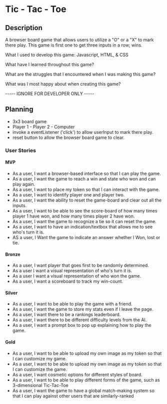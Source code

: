 # Tic - Tac - Toe

## Description

A browser board game that allows users to utilize a "O" or a "X" to mark there play. This game is first one to get three inputs in a row; wins.

What I used to develop this game:
Javascript,
HTML,
& CSS

What have I learned throughout this game?

What are the struggles that I encountered when I was making this game?

What was I most happy about when creating this game?

----- IGNORE FOR DEVELOPER ONLY -----

## Planning

- 3x3 board game
- Player 1 - Player 2 - Computer 
- invoke a eventListener ('click') to allow userInput to mark there play.
- reset button to allow the browser board game to clear.

### User Stories

#### MVP

- As a user, I want a browser-based interface so that I can play the game.
- As a user, I want the game to reach a win and state who won and can play again.
- As a user, I want to place my token so that I can interact with the game.
- As a user, I want to identify player one and player two.
- As a user, I want the ability to reset the game-board and clear out all the inputs.
- As a user, I want to be able to see the score-board of how many times player 1 have won, and how many times player 2 have won.
- As a user, I want the game to recognize a tie so it can reset the game.
- As a user, I want to have an indication/textbox that allows me to see who's turn it is.
- AS a user, I Want the game to indicate an answer whether I Won, lost or tie.

#### Bronze

- As a user, I want player that goes first to be randomly determined.
- As a user I want a visual representation of who's turn it is.
- As a user I want a visual representation of who won the game.
- As a user, I want a scoreboard to track my win-count.

#### Silver

- As a user, I want to be able to play the game with a friend.
- As a user, I want the game to store my stats even if I leave the page.
- As a user, I want there to be a rankings leaderboard.
- As a user, I want there to be different difficulty levels from the AI.
- As a user, I want a prompt box to pop up explaining how to play the game.

#### Gold

- As a user, I want to be able to upload my own image as my token so that I can customize my game.
- As a user, I want to be able to upload my own image as my token so that I can customize the game.
- As a user, I want cosmetic options for different styles of board.
- As a user, I want to be able to play different forms of the game, such as 3-dimensional Tic-Tac-Toe
- As a user, I want the game to have a global match-making system so that I can play against other users that are similarly-ranked

